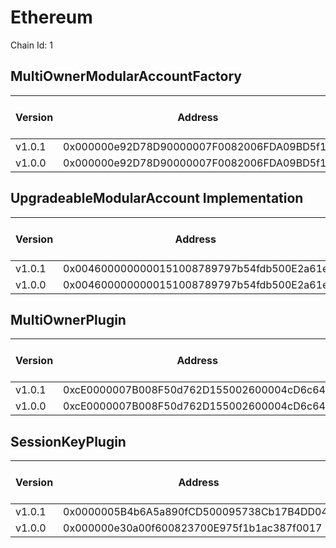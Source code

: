 # Ethereum
Chain Id: 1

## MultiOwnerModularAccountFactory

| Version | Address | Explorer Link | Salt | Deploy Script Run |
| ------- | ------------------------------------------ | ----------------------------------------------------------------------------------- | ---------------------------- | --------------------------------------------------------- |
| v1.0.1  | 0x000000e92D78D90000007F0082006FDA09BD5f11 | [explorer](https://etherscan.io/address/0x000000e92D78D90000007F0082006FDA09BD5f11) | `0x5db157a188f31855e74efff3` | [run](../../broadcast/Deploy.s.sol/1/run-1707343636.json) |
| v1.0.0  | 0x000000e92D78D90000007F0082006FDA09BD5f11 | [explorer](https://etherscan.io/address/0x000000e92D78D90000007F0082006FDA09BD5f11) | `0x5db157a188f31855e74efff3` | [run](../../broadcast/Deploy.s.sol/1/run-1707343636.json) |

## UpgradeableModularAccount Implementation

| Version | Address | Explorer Link | Salt | Deploy Script Run |
| ------- | ------------------------------------------ | ----------------------------------------------------------------------------------- | ---------------------------- | --------------------------------------------------------- |
| v1.0.1  | 0x0046000000000151008789797b54fdb500E2a61e | [explorer](https://etherscan.io/address/0x0046000000000151008789797b54fdb500E2a61e) | `0x3249843e32cfdd3724630092` | [run](../../broadcast/Deploy.s.sol/1/run-1707343636.json) |
| v1.0.0  | 0x0046000000000151008789797b54fdb500E2a61e | [explorer](https://etherscan.io/address/0x0046000000000151008789797b54fdb500E2a61e) | `0x3249843e32cfdd3724630092` | [run](../../broadcast/Deploy.s.sol/1/run-1707343636.json) |

## MultiOwnerPlugin

| Version | Address | Explorer Link | Salt | Deploy Script Run |
| ------- | ------------------------------------------ | ----------------------------------------------------------------------------------- | ---------------------------- | --------------------------------------------------------- |
| v1.0.1  | 0xcE0000007B008F50d762D155002600004cD6c647 | [explorer](https://etherscan.io/address/0xcE0000007B008F50d762D155002600004cD6c647) | `0x9292f6fd68967e13eda2502d` | [run](../../broadcast/Deploy.s.sol/1/run-1707343636.json) |
| v1.0.0  | 0xcE0000007B008F50d762D155002600004cD6c647 | [explorer](https://etherscan.io/address/0xcE0000007B008F50d762D155002600004cD6c647) | `0x9292f6fd68967e13eda2502d` | [run](../../broadcast/Deploy.s.sol/1/run-1707343636.json) |

## SessionKeyPlugin

| Version | Address | Explorer Link | Salt | Deploy Script Run |
| ------- | ------------------------------------------ | ----------------------------------------------------------------------------------- | ---------------------------- | --------------------------------------------------------- |
| v1.0.1  | 0x0000005B4b6A5a890fCD500095738Cb17B4DD042 | [explorer](https://etherscan.io/address/0x0000005B4b6A5a890fCD500095738Cb17B4DD042) | `0x4e59b44847b379578588920ca78fbf26c0b4956c018f3281ad658000004223aa` | [run](../../broadcast/Deploy.s.sol/1/run-1707859827.json) |
| v1.0.0  | 0x000000e30a00f600823700E975f1b1ac387f0017 | [explorer](https://etherscan.io/address/0x000000e30a00f600823700E975f1b1ac387f0017) | `0x27f40fd3b6cb45339dbcecac` | [run](../../broadcast/Deploy.s.sol/1/run-1707343636.json) |
